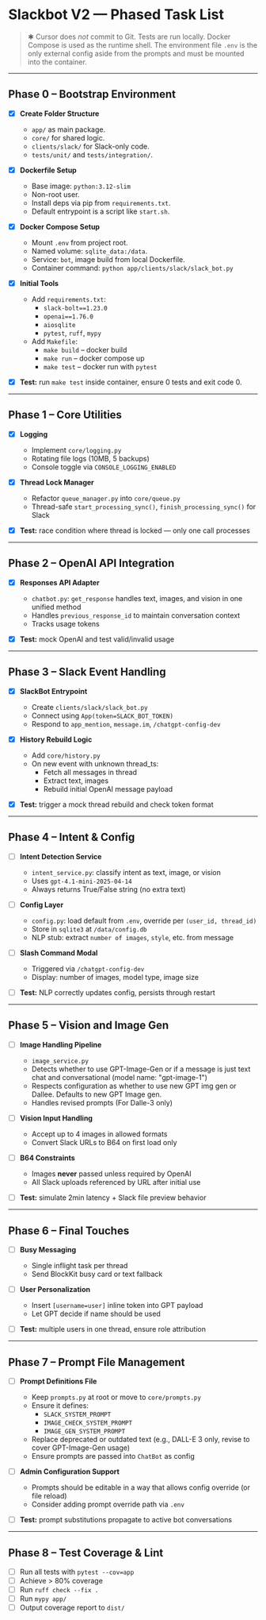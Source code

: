 # Slackbot V2 — Phased Task List

> ✱ Cursor does *not* commit to Git. Tests are run locally. Docker Compose is used as the runtime shell.
> The environment file `.env` is the only external config aside from the prompts and must be mounted into the container.

---

## Phase 0 – Bootstrap Environment

- [x] **Create Folder Structure**
  - `app/` as main package.
  - `core/` for shared logic.
  - `clients/slack/` for Slack-only code.
  - `tests/unit/` and `tests/integration/`.

- [x] **Dockerfile Setup**
  - Base image: `python:3.12-slim`
  - Non-root user.
  - Install deps via pip from `requirements.txt`.
  - Default entrypoint is a script like `start.sh`.

- [x] **Docker Compose Setup**
  - Mount `.env` from project root.
  - Named volume: `sqlite_data:/data`.
  - Service: `bot`, image build from local Dockerfile.
  - Container command: `python app/clients/slack/slack_bot.py`

- [x] **Initial Tools**
  - Add `requirements.txt`:
    - `slack-bolt==1.23.0`
    - `openai==1.76.0`
    - `aiosqlite`
    - `pytest`, `ruff`, `mypy`
  - Add `Makefile`:
    - `make build` – docker build
    - `make run` – docker compose up
    - `make test` – docker run with `pytest`

- [x] **Test:** run `make test` inside container, ensure 0 tests and exit code 0.

---

## Phase 1 – Core Utilities

- [x] **Logging**
  - Implement `core/logging.py`
  - Rotating file logs (10MB, 5 backups)
  - Console toggle via `CONSOLE_LOGGING_ENABLED`

- [x] **Thread Lock Manager**
  - Refactor `queue_manager.py` into `core/queue.py`
  - Thread-safe `start_processing_sync()`, `finish_processing_sync()` for Slack

- [x] **Test:** race condition where thread is locked — only one call processes

---

## Phase 2 – OpenAI API Integration

- [x] **Responses API Adapter**
  - `chatbot.py`: `get_response` handles text, images, and vision in one unified method
  - Handles `previous_response_id` to maintain conversation context
  - Tracks usage tokens

- [x] **Test:** mock OpenAI and test valid/invalid usage

---

## Phase 3 – Slack Event Handling

- [x] **SlackBot Entrypoint**
  - Create `clients/slack/slack_bot.py`
  - Connect using `App(token=SLACK_BOT_TOKEN)`
  - Respond to `app_mention`, `message.im`, `/chatgpt-config-dev`

- [x] **History Rebuild Logic**
  - Add `core/history.py`
  - On new event with unknown thread_ts:
    - Fetch all messages in thread
    - Extract text, images
    - Rebuild initial OpenAI message payload

- [x] **Test:** trigger a mock thread rebuild and check token format

---

## Phase 4 – Intent & Config

- [ ] **Intent Detection Service**
  - `intent_service.py`: classify intent as text, image, or vision
  - Uses `gpt-4.1-mini-2025-04-14`
  - Always returns True/False string (no extra text)

- [ ] **Config Layer**
  - `config.py`: load default from `.env`, override per `(user_id, thread_id)`
  - Store in `sqlite3` at `/data/config.db`
  - NLP stub: extract `number of images`, `style`, etc. from message

- [ ] **Slash Command Modal**
  - Triggered via `/chatgpt-config-dev`
  - Display: number of images, model type, image size

- [ ] **Test:** NLP correctly updates config, persists through restart

---

## Phase 5 – Vision and Image Gen

- [ ] **Image Handling Pipeline**
  - `image_service.py`
  - Detects whether to use GPT-Image-Gen or if a message is just text chat and conversational (model name: "gpt-image-1")
  - Respects configuration as whether to use new GPT img gen or Dallee. Defaults to new GPT Image gen.
  - Handles revised prompts (For Dalle-3 only)

- [ ] **Vision Input Handling**
  - Accept up to 4 images in allowed formats
  - Convert Slack URLs to B64 on first load only

- [ ] **B64 Constraints**
  - Images **never** passed unless required by OpenAI
  - All Slack uploads referenced by URL after initial use

- [ ] **Test:** simulate 2min latency + Slack file preview behavior

---

## Phase 6 – Final Touches

- [ ] **Busy Messaging**
  - Single inflight task per thread
  - Send BlockKit busy card or text fallback

- [ ] **User Personalization**
  - Insert `[username=user]` inline token into GPT payload
  - Let GPT decide if name should be used

- [ ] **Test:** multiple users in one thread, ensure role attribution

---

## Phase 7 – Prompt File Management

- [ ] **Prompt Definitions File**
  - Keep `prompts.py` at root or move to `core/prompts.py`
  - Ensure it defines:
    - `SLACK_SYSTEM_PROMPT`
    - `IMAGE_CHECK_SYSTEM_PROMPT`
    - `IMAGE_GEN_SYSTEM_PROMPT`
  - Replace deprecated or outdated text (e.g., DALL-E 3 only, revise to cover GPT-Image-Gen usage)
  - Ensure prompts are passed into `ChatBot` as config

- [ ] **Admin Configuration Support**
  - Prompts should be editable in a way that allows config override (or file reload)
  - Consider adding prompt override path via `.env`

- [ ] **Test:** prompt substitutions propagate to active bot conversations

---

## Phase 8 – Test Coverage & Lint

- [ ] Run all tests with `pytest --cov=app`
- [ ] Achieve > 80% coverage
- [ ] Run `ruff check --fix .`
- [ ] Run `mypy app/`
- [ ] Output coverage report to `dist/`